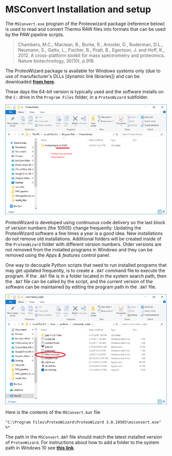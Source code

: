 # MSConvert Installation and setup

The `MSConvert.exe` program of the Proteowizard package (reference below) is used to read and convert Thermo RAW files into formats that can be used by the PAW pipeline scripts.

> Chambers, M.C., Maclean, B., Burke, R., Amodei, D., Ruderman, D.L., Neumann, S., Gatto, L., Fischer, B., Pratt, B., Egertson, J. and Hoff, K., 2012. A cross-platform toolkit for mass spectrometry and proteomics. Nature biotechnology, 30(10), p.918.

The ProteoWizard package is available for Windows systems only (due to use of manufacturer's DLLs [dynamic link libraries]) and can be downloaded [**from here**](http://proteowizard.sourceforge.net/downloads.shtml).

These days the 64-bit version is typically used and the software installs on the `C:` drive in the `Program Files` folder, in a `ProteoWizard` subfolder.

![ProteoWizard](images/ProteoWizard_folder.png)

ProteoWizard is developed using continuous code delivery so the last block of version numbers (the 10505) change frequently. Updating the ProteoWizard software a few times a year is a good idea. New installations do not remove old installations. Additional folders will be created inside of the `ProteoWizard` folder with different version numbers. Older versions are not removed from the installed programs in Windows and they can be removed using the *Apps & features* control panel.

One way to decouple Python scripts that need to run installed programs that may get updated frequently, is to create a `.BAT` command file to execute the program. If the `.BAT` file is in a folder located in the system search path, then the `.BAT` file can be called by the script, and the current version of the software can be maintained by editing the program path in the `.BAT` file.

![commands_scripts](images/commands_scripts.png)


Here is the contents of the `MSConvert.bat` file
```
"C:\Program Files\ProteoWizard\ProteoWizard 3.0.10505\msconvert.exe" %*
```

The path in the `MSConvert.BAT` file should match the latest installed version of `ProteoWizard`. For instructions about how to add a folder to the system path in Windows 10 see [**this link**](https://stackoverflow.com/questions/44272416/how-to-add-a-folder-to-path-environment-variable-in-windows-10-with-screensho).
